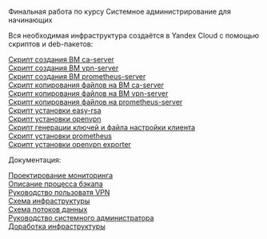 Финальная работа по курсу Системное администрирование для начинающих

Вся необходимая инфраструктура создаётся в Yandex Cloud с помощью скриптов и deb-пакетов:

[Скрипт создания ВМ ca-server](https://github.com/EugenyOvchinnikov/DevOpsJunior_finaljobs/blob/main/ca_server_create.sh)\
[Скрипт создания ВМ vpn-server](https://github.com/EugenyOvchinnikov/DevOpsJunior_finaljobs/blob/main/vpn_server_create.sh)\
[Скрипт создания ВМ prometheus-server](https://github.com/EugenyOvchinnikov/DevOpsJunior_finaljobs/blob/main/prometheus_server_create.sh)\
[Скрипт копирования файлов на ВМ ca-server](https://github.com/EugenyOvchinnikov/DevOpsJunior_finaljobs/blob/main/ca_server_copy_deb.sh)\
[Скрипт копирования файлов на ВМ vpn-server](https://github.com/EugenyOvchinnikov/DevOpsJunior_finaljobs/blob/main/vpn_server_copy_deb.sh)\
[Скрипт копирования файлов на prometheus-server](https://github.com/EugenyOvchinnikov/DevOpsJunior_finaljobs/blob/main/prometheus_server_copy_deb.sh)\
[Скрипт установки easy-rsa](https://github.com/EugenyOvchinnikov/DevOpsJunior_finaljobs/blob/main/easy_rsa_install.sh)\
[Скрипт установки openvpn](https://github.com/EugenyOvchinnikov/DevOpsJunior_finaljobs/blob/main/openvpn_install.sh)\
[Скрипт генерации ключей и файла настройки клиента](https://github.com/EugenyOvchinnikov/DevOpsJunior_finaljobs/blob/main/make_client_keys.sh)\
[Скрипт установки prometheus](https://github.com/EugenyOvchinnikov/DevOpsJunior_finaljobs/blob/main/prometheus_install.sh)\
[Скрипт установки openvpn exporter](https://github.com/EugenyOvchinnikov/DevOpsJunior_finaljobs/blob/main/openvpn_exporter_install.sh)



Документация:

[Проектирование мониторинга](https://docs.google.com/document/d/1jHEk8t-O3ZF9vD5kUsSxjNUz1Dszor3eZijkLTRT5YQ/edit?usp=drive_link)\
[Описание процесса бэкапа](https://docs.google.com/document/d/18RFXr3zhLXGZ0urspIa9CuO0QNFs_LMU8aAwGtFHeok/edit?usp=drive_link)\
[Руководство пользоватя VPN](https://docs.google.com/document/d/1RV5g1p_XXhTb0QPyZk_APcpgHcxSG04NO0CAycdix9U/edit?usp=drive_link)\
[Схема инфраструктуры](https://docs.google.com/document/d/1W4V9yG6Z9zR0hDP3fPSjdCalVtERTAiSxBDT4bZpkFM/edit?usp=drive_link)\
[Схема потоков данных](https://docs.google.com/document/d/1AouvUztkxfAIaj5EpImorZs8qNTeh-lbNX3m8bXjaEI/edit?usp=drive_link)\
[Руководство системного администратора](https://docs.google.com/document/d/1TFv9O4SEeBTnqVplQjDGRAKb5jxrFexMgDtqs_nifOM/edit?usp=drive_link)\
[Доработка инфраструктуры](https://docs.google.com/document/d/12VapLd_2KCRm4p7yqOJuZKg0x5vopB-ux6bbExakvvM/edit?usp=drive_link)
